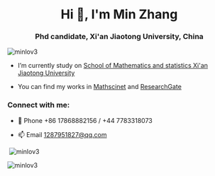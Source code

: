 <h1 align="center">Hi 👋, I'm Min Zhang</h1>
<h3 align="center">Phd candidate, Xi'an Jiaotong University, China</h3>

<p align="left"> <img src="https://komarev.com/ghpvc/?username=minlov3&label=Profile%20views&color=0e75b6&style=flat" alt="minlov3" /> </p>

- I’m currently study on [School of Mathematics and statistics Xi'an Jiaotong University](http://math.xjtu.edu.cn/)

- You can find my works in [Mathscinet](https://mathscinet.ams.org/mathscinet/MRAuthorID/1526110) and [ResearchGate](https://www.researchgate.net/profile/Min-Zhang-257)

<h3 align="left">Connect with me:</h3>

- 💬 Phone +86 17868882156 / +44 7783318073 

- 📫 Email [1287951827@qq.com](1287951827@qq.com)  


<p align="left">
</p>

<p>&nbsp;<img align="center" src="https://github-readme-stats.vercel.app/api?username=minlov3&show_icons=true&locale=en" alt="minlov3" /></p>

<p><img align="center" src="https://github-readme-streak-stats.herokuapp.com/?user=minlov3&" alt="minlov3" /></p>
